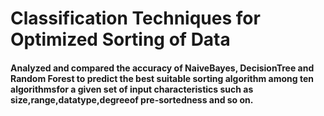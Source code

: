 # Classification Techniques for Optimized Sorting of Data
#### Analyzed and compared the accuracy of NaiveBayes, DecisionTree and Random Forest to predict the best suitable sorting algorithm among ten algorithmsfor a given set of input characteristics such as size,range,datatype,degreeof pre-sortedness and so on.
